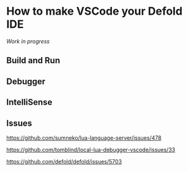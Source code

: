 # How to make VSCode your Defold IDE

_Work in progress_

## Build and Run

## Debugger

## IntelliSense

## Issues

https://github.com/sumneko/lua-language-server/issues/478

https://github.com/tomblind/local-lua-debugger-vscode/issues/33

https://github.com/defold/defold/issues/5703
